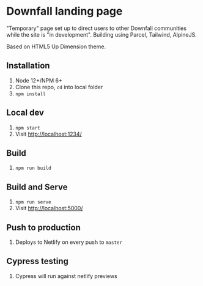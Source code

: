 # Downfall landing page

"Temporary" page set up to direct users to other Downfall communities while the site is "in development". Building using Parcel, Tailwind, AlpineJS.

Based on HTML5 Up Dimension theme.

## Installation

1. Node 12+/NPM 6+
1. Clone this repo, `cd` into local folder
1. `npm install`

## Local dev

1. `npm start`
1. Visit [http://localhost:1234/](http://localhost:1234/)

## Build

1. `npm run build`

## Build and Serve

1. `npm run serve`
1. Visit [http://localhost:5000/](http://localhost:5000/)

## Push to production

1. Deploys to Netlify on every push to `master`

## Cypress testing

1. Cypress will run against netlify previews
